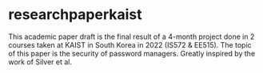# researchpaperkaist
This academic paper draft is the final result of a 4-month project done in 2 courses taken at KAIST in South Korea in 2022 (IS572 &amp; EE515).  The topic of this paper is the security of password managers. Greatly inspired by the work of Silver et al.
